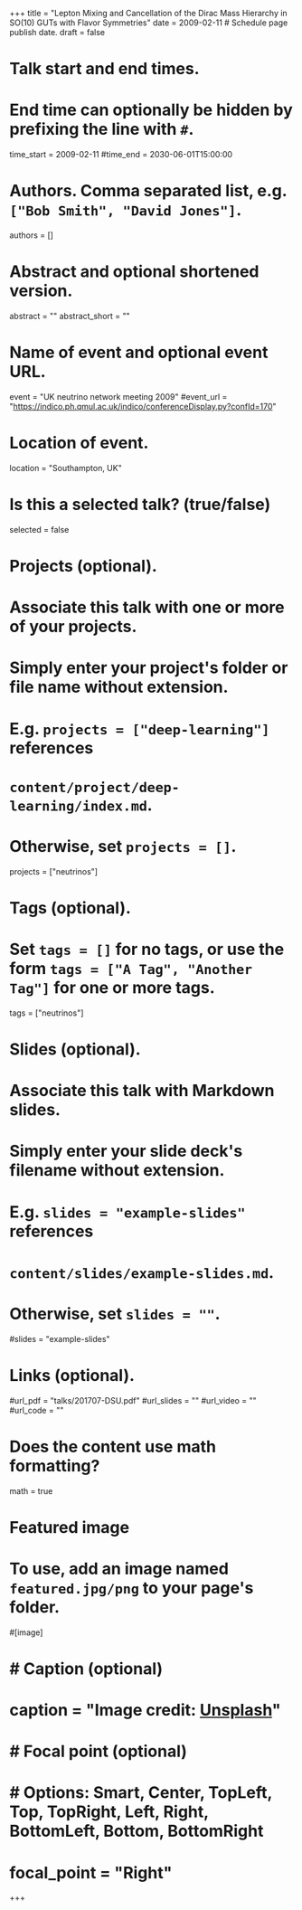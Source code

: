 +++
title = "Lepton Mixing and Cancellation of the Dirac Mass Hierarchy in SO(10) GUTs with Flavor Symmetries"
date = 2009-02-11  # Schedule page publish date.
draft = false

# Talk start and end times.
#   End time can optionally be hidden by prefixing the line with `#`.
time_start = 2009-02-11
#time_end = 2030-06-01T15:00:00

# Authors. Comma separated list, e.g. `["Bob Smith", "David Jones"]`.
authors = [] 

# Abstract and optional shortened version.
abstract = ""
abstract_short = ""

# Name of event and optional event URL.
event = "UK neutrino network meeting 2009"
#event_url = "https://indico.ph.qmul.ac.uk/indico/conferenceDisplay.py?confId=170"

# Location of event.
location = "Southampton, UK"

# Is this a selected talk? (true/false)
selected = false

# Projects (optional).
#   Associate this talk with one or more of your projects.
#   Simply enter your project's folder or file name without extension.
#   E.g. `projects = ["deep-learning"]` references 
#   `content/project/deep-learning/index.md`.
#   Otherwise, set `projects = []`.
projects = ["neutrinos"]

# Tags (optional).
#   Set `tags = []` for no tags, or use the form `tags = ["A Tag", "Another Tag"]` for one or more tags.
tags = ["neutrinos"]

# Slides (optional).
#   Associate this talk with Markdown slides.
#   Simply enter your slide deck's filename without extension.
#   E.g. `slides = "example-slides"` references 
#   `content/slides/example-slides.md`.
#   Otherwise, set `slides = ""`.
#slides = "example-slides"

# Links (optional).
#url_pdf = "talks/201707-DSU.pdf"
#url_slides = ""
#url_video = ""
#url_code = ""

# Does the content use math formatting?
math = true

# Featured image
# To use, add an image named `featured.jpg/png` to your page's folder. 
#[image]
#  # Caption (optional)
#  caption = "Image credit: [**Unsplash**](https://unsplash.com/photos/bzdhc5b3Bxs)"
#
#  # Focal point (optional)
#  # Options: Smart, Center, TopLeft, Top, TopRight, Left, Right, BottomLeft, Bottom, BottomRight
#  focal_point = "Right"
+++


